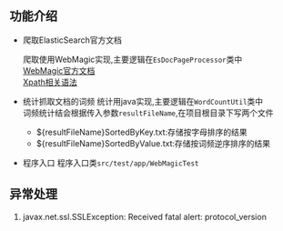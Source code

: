 ## 功能介绍
* 爬取ElasticSearch官方文档

    爬取使用WebMagic实现,主要逻辑在`EsDocPageProcessor`类中  
    [WebMagic官方文档](http://webmagic.io/docs/zh/posts/ch4-basic-page-processor/selectable.html)  
    [Xpath相关语法](http://www.w3school.com.cn/xpath/index.asp)

* 统计抓取文档的词频
    统计用java实现,主要逻辑在`WordCountUtil`类中  
    词频统计结会根据传入参数`resultFileName`,在项目根目录下写两个文件
    * ${resultFileName}SortedByKey.txt:存储按字母排序的结果
    * ${resultFileName}SortedByValue.txt:存储按词频逆序排序的结果
* 程序入口
    程序入口类`src/test/app/WebMagicTest`    

## 异常处理

1. javax.net.ssl.SSLException: Received fatal alert: protocol_version
   
